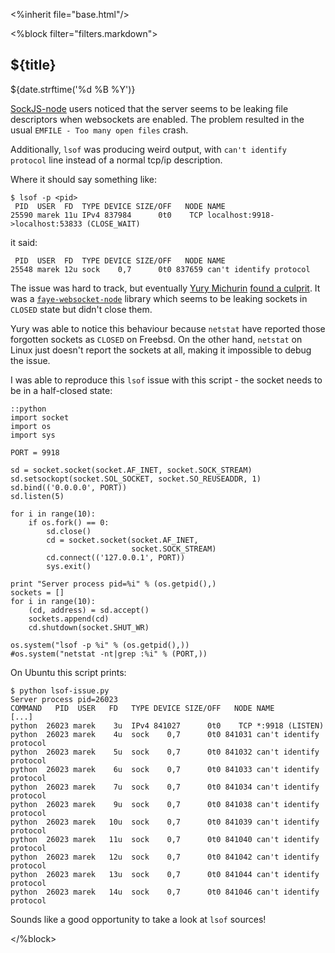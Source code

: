 <%inherit file="base.html"/>

<article>
<%block filter="filters.markdown">

${title}
====================================

<div class="date">${date.strftime('%d %B %Y')}</div>

[SockJS-node](https://github.com/sockjs/sockjs-node) users noticed
that the server seems to be leaking file descriptors when websockets
are enabled. The problem resulted in the usual `EMFILE - Too many open
files` crash.

Additionally, `lsof` was producing weird output, with `can't identify
protocol` line instead of a normal tcp/ip description.

Where it should say something like:

```
$ lsof -p <pid>
 PID  USER  FD  TYPE DEVICE SIZE/OFF   NODE NAME
25590 marek 11u IPv4 837984      0t0    TCP localhost:9918->localhost:53833 (CLOSE_WAIT)
```

it said:

```
 PID  USER  FD  TYPE DEVICE SIZE/OFF   NODE NAME
25548 marek 12u sock    0,7      0t0 837659 can't identify protocol
```

The issue was hard to track, but eventually
[Yury Michurin](https://github.com/yurynix)
[found a culprit](https://github.com/sockjs/sockjs-node/issues/99#issuecomment-11084738). It
was a
[`faye-websocket-node`](https://github.com/faye/faye-websocket-node)
library which seems to be leaking sockets in `CLOSED` state but didn't
close them.

Yury was able to notice this behaviour because `netstat` have reported
those forgotten sockets as `CLOSED` on Freebsd. On the other hand,
`netstat` on Linux just doesn't report the sockets at all, making it
impossible to debug the issue.

I was able to reproduce this `lsof` issue with this script - the socket needs to be in
a half-closed state:

```
::python
import socket
import os
import sys

PORT = 9918

sd = socket.socket(socket.AF_INET, socket.SOCK_STREAM)
sd.setsockopt(socket.SOL_SOCKET, socket.SO_REUSEADDR, 1)
sd.bind(('0.0.0.0', PORT))
sd.listen(5)

for i in range(10):
    if os.fork() == 0:
        sd.close()
        cd = socket.socket(socket.AF_INET,
                           socket.SOCK_STREAM)
        cd.connect(('127.0.0.1', PORT))
        sys.exit()

print "Server process pid=%i" % (os.getpid(),)
sockets = []
for i in range(10):
    (cd, address) = sd.accept()
    sockets.append(cd)
    cd.shutdown(socket.SHUT_WR)

os.system("lsof -p %i" % (os.getpid(),))
#os.system("netstat -nt|grep :%i" % (PORT,))
```

On Ubuntu this script prints:

```
$ python lsof-issue.py 
Server process pid=26023
COMMAND   PID  USER   FD   TYPE DEVICE SIZE/OFF   NODE NAME
[...]
python  26023 marek    3u  IPv4 841027      0t0    TCP *:9918 (LISTEN)
python  26023 marek    4u  sock    0,7      0t0 841031 can't identify protocol
python  26023 marek    5u  sock    0,7      0t0 841032 can't identify protocol
python  26023 marek    6u  sock    0,7      0t0 841033 can't identify protocol
python  26023 marek    7u  sock    0,7      0t0 841034 can't identify protocol
python  26023 marek    9u  sock    0,7      0t0 841038 can't identify protocol
python  26023 marek   10u  sock    0,7      0t0 841039 can't identify protocol
python  26023 marek   11u  sock    0,7      0t0 841040 can't identify protocol
python  26023 marek   12u  sock    0,7      0t0 841042 can't identify protocol
python  26023 marek   13u  sock    0,7      0t0 841044 can't identify protocol
python  26023 marek   14u  sock    0,7      0t0 841046 can't identify protocol
```

Sounds like a good opportunity to take a look at `lsof` sources!

</%block>
</article>
